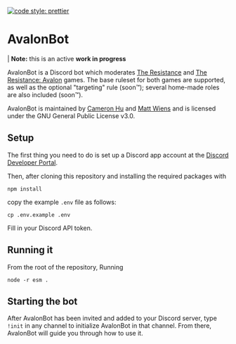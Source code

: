 [![code style: prettier](https://img.shields.io/badge/code_style-prettier-ff69b4.svg?style=flat-square)](https://github.com/prettier/prettier)

# AvalonBot

| **Note:** this is an active **work in progress**

AvalonBot is a Discord bot which moderates [The
Resistance](https://boardgamegeek.com/boardgame/41114/resistance) and
[The Resistance:
Avalon](https://boardgamegeek.com/boardgame/128882/resistance-avalon)
games. The base ruleset for both games are supported, as well as the
optional "targeting" rule (soon™); several home-made roles are also
included (soon™).

AvalonBot is maintained by [Cameron Hu](https://github.com/hagabooga/)
and [Matt Wiens](https://github.com/mwiens91/) and is licensed under the
GNU General Public License v3.0.

## Setup

The first thing you need to do is set up a Discord app account at the
[Discord Developer
Portal](https://discordapp.com/developers/applications/).

Then, after cloning this repository and installing the required packages
with

```
npm install
```

copy the example `.env` file as follows:

```
cp .env.example .env
```

Fill in your Discord API token.

## Running it

From the root of the repository, Running

```
node -r esm .
```

## Starting the bot

After AvalonBot has been invited and added to your Discord server, type
`!init` in any channel to initialize AvalonBot in that channel. From
there, AvalonBot will guide you through how to use it.
